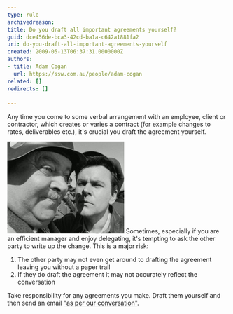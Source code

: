 ```yaml
---
type: rule
archivedreason: 
title: Do you draft all important agreements yourself?
guid: dce456de-bca3-42cd-ba1a-c642a1881fa2
uri: do-you-draft-all-important-agreements-yourself
created: 2009-05-13T06:37:31.0000000Z
authors:
- title: Adam Cogan
  url: https://ssw.com.au/people/adam-cogan
related: []
redirects: []

---
```


Any time you come to some verbal arrangement with an employee, client or contractor, which creates or varies a contract (for example changes to rates, deliverables etc.), it's crucial you draft the agreement yourself.  

<!--endintro-->

![Can you really trust the other side to draft the agreement correctly?](SuccessfulProjects_DraftAgreementYourself.jpg)
Sometimes, especially if you are an efficient manager and enjoy delegating, it's tempting to ask the other party to write up the change. This is a major risk:

1. The other party may not even get around to drafting the agreement leaving you without a paper trail
2. If they do draft the agreement it may not accurately reflect the conversation


Take responsibility for any agreements you make. Draft them yourself and then send an email ["as per our conversation"](/PrepareAndConfirm).
